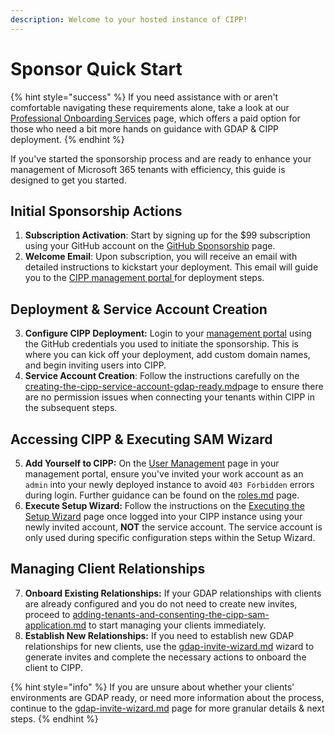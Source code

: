 ```yaml
---
description: Welcome to your hosted instance of CIPP!
---
```


# Sponsor Quick Start

{% hint style="success" %}
If you need assistance with or aren't comfortable navigating these requirements alone, take a look at our [Professional Onboarding Services](professional-onboarding-services.md) page, which offers a paid option for those who need a bit more hands on guidance with GDAP & CIPP deployment.
{% endhint %}

If you've started the sponsorship process and are ready to enhance your management of Microsoft 365 tenants with efficiency, this guide is designed to get you started.

## **Initial Sponsorship Actions**

1. **Subscription Activation**: Start by signing up for the $99 subscription using your GitHub account on the [GitHub Sponsorship](https://github.com/sponsors/KelvinTegelaar/sponsorships?tier_id=101398) page.
2. **Welcome Email**: Upon subscription, you will receive an email with detailed instructions to kickstart your deployment. This email will guide you to the [CIPP management portal ](https://management.cipp.app)for deployment steps.

## Deployment & Service Account Creation

3. **Configure CIPP Deployment:** Login to your [management portal](https://management.cipp.app) using the GitHub credentials you used to initiate the sponsorship. This is where you can kick off your deployment, add custom domain names, and begin inviting users into CIPP.
4. **Service Account Creation**: Follow the instructions carefully on the [creating-the-cipp-service-account-gdap-ready.md](../installation/creating-the-cipp-service-account-gdap-ready.md "mention")page to ensure there are no permission issues when connecting your tenants within CIPP in the subsequent steps.

## Accessing CIPP & Executing SAM Wizard

5. **Add Yourself to CIPP:** On the [User Management](https://management.cipp.app/invite-users) page in your management portal, ensure you've invited your work account as an `admin` into your newly deployed instance to avoid `403 Forbidden` errors during login. Further guidance can be found on the [roles.md](../installation/roles.md "mention") page.
6. **Execute Setup Wizard:** Follow the instructions on the [Executing the Setup Wizard](../installation/executing-the-setup-wizard.md) page once logged into your CIPP instance using your newly invited account, **NOT** the service account. The service account is only used during specific configuration steps within the Setup Wizard.

## **Managing Client Relationships**

7. **Onboard Existing Relationships:** If your GDAP relationships with clients are already configured and you do not need to create new invites, proceed to [adding-tenants-and-consenting-the-cipp-sam-application.md](../installation/adding-tenants-and-consenting-the-cipp-sam-application.md "mention") to start managing your clients immediately.
8. **Establish New Relationships:** If you need to establish new GDAP relationships for new clients, use the [gdap-invite-wizard.md](../installation/gdap-invite-wizard.md "mention") wizard to generate invites and complete the necessary actions to onboard the client to CIPP.

{% hint style="info" %}
If you are unsure about whether your clients' environments are GDAP ready, or need more information about the process, continue to the [gdap-invite-wizard.md](../installation/gdap-invite-wizard.md "mention") page for more granular details & next steps.
{% endhint %}
